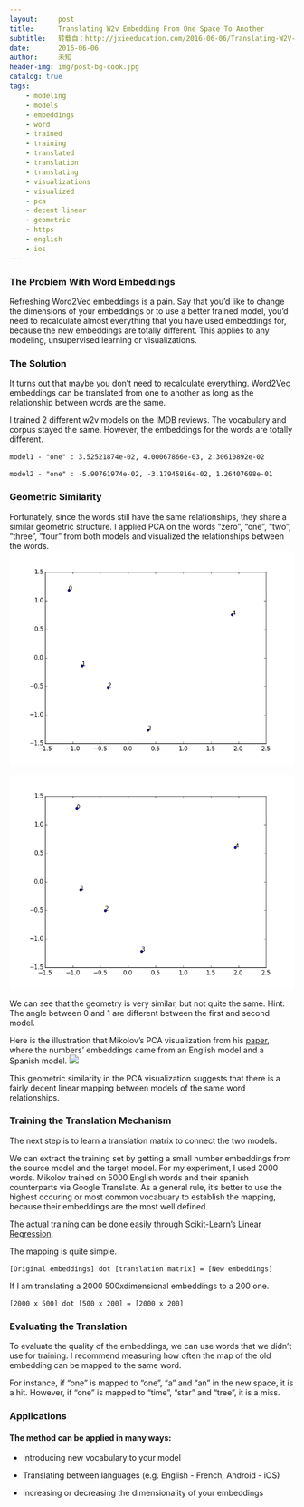 ```yaml
---
layout:     post
title:      Translating W2v Embedding From One Space To Another
subtitle:   转载自：http://jxieeducation.com/2016-06-06/Translating-W2V-Embedding-From-One-Space-To-Another/
date:       2016-06-06
author:     未知
header-img: img/post-bg-cook.jpg
catalog: true
tags:
    - modeling
    - models
    - embeddings
    - word
    - trained
    - training
    - translated
    - translation
    - translating
    - visualizations
    - visualized
    - pca
    - decent linear
    - geometric
    - https
    - english
    - ios
---
```


### The Problem With Word Embeddings

Refreshing Word2Vec embeddings is a pain. Say that you’d like to change the dimensions of your embeddings or to use a better trained model, you’d need to recalculate almost everything that you have used embeddings for, because the new embeddings are totally different. This applies to any modeling, unsupervised learning or visualizations.

### The Solution

It turns out that maybe you don’t need to recalculate everything. Word2Vec embeddings can be translated from one to another as long as the relationship between words are the same.

I trained 2 different w2v models on the IMDB reviews. The vocabulary and corpus stayed the same. However, the embeddings for the words are totally different.

```
model1 - "one" : 3.52521874e-02, 4.00067866e-03, 2.30610892e-02

```

```
model2 - "one" : -5.90761974e-02, -3.17945816e-02, 1.26407698e-01

```

### Geometric Similarity

Fortunately, since the words still have the same relationships, they share a similar geometric structure. I applied PCA on the words “zero”, “one”, “two”, “three”, “four” from both models and visualized the relationships between the words.
![](https://raw.githubusercontent.com/PragmaticLab/EmbeddingMapper/master/pca_visualization/left.png)

![](https://raw.githubusercontent.com/PragmaticLab/EmbeddingMapper/master/pca_visualization/right.png)


We can see that the geometry is very similar, but not quite the same. Hint: The angle between 0 and 1 are different between the first and second model.

Here is the illustration that Mikolov’s PCA visualization from his [paper](http://arxiv.org/pdf/1309.4168.pdf), where the numbers’ embeddings came from an English model and a Spanish model.
![](http://jxieeducation.com/static/img/word_translation_visualization.png)


This geometric similarity in the PCA visualization suggests that there is a fairly decent linear mapping between models of the same word relationships.

### Training the Translation Mechanism

The next step is to learn a translation matrix to connect the two models.

We can extract the training set by getting a small number embeddings from the source model and the target model. For my experiment, I used 2000 words. Mikolov trained on 5000 English words and their spanish counterparts via Google Translate. As a general rule, it’s better to use the highest occuring or most common vocabuary to establish the mapping, because their embeddings are the most well defined.

The actual training can be done easily through [Scikit-Learn’s Linear Regression](http://scikit-learn.org/stable/modules/generated/sklearn.linear_model.LinearRegression.html).

The mapping is quite simple.

```
[Original embeddings] dot [translation matrix] = [New embeddings]

```

If I am translating a 2000 500xdimensional embeddings to a 200 one.

```
[2000 x 500] dot [500 x 200] = [2000 x 200]

```

### Evaluating the Translation

To evaluate the quality of the embeddings, we can use words that we didn’t use for training. I recommend measuring how often the map of the old embedding can be mapped to the same word.

For instance, if “one” is mapped to “one”, “a” and “an” in the new space, it is a hit. However, if “one” is mapped to “time”, “star” and “tree”, it is a miss.

### Applications

#### The method can be applied in many ways:

- Introducing new vocabulary to your model

- Translating between languages (e.g. English - French, Android - iOS)

- Increasing or decreasing the dimensionality of your embeddings

